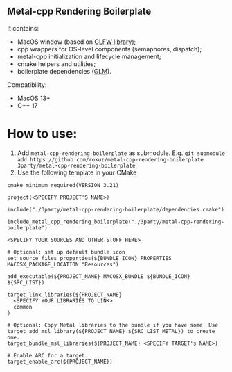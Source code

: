 ## Metal-cpp Rendering Boilerplate

It contains:
- MacOS window (based on [GLFW library](https://github.com/glfw/glfw));
- cpp wrappers for OS-level components (semaphores, dispatch);
- metal-cpp initialization and lifecycle management;
- cmake helpers and utilities;
- boilerplate dependencies ([GLM](https://github.com/g-truc/glm)).

Compatibility:
- MacOS 13+
- C++ 17

# How to use:
1. Add `metal-cpp-rendering-boilerplate` as submodule. E.g. `git submodule add https://github.com/rokuz/metal-cpp-rendering-boilerplate 3party/metal-cpp-rendering-boilerplate`
2. Use the following template in your CMake
```
cmake_minimum_required(VERSION 3.21)

project(<SPECIFY PROJECT'S NAME>)

include("./3party/metal-cpp-rendering-boilerplate/dependencies.cmake")

include_metal_cpp_rendering_boilerplate("./3party/metal-cpp-rendering-boilerplate")

<SPECIFY YOUR SOURCES AND OTHER STUFF HERE>

# Optional: set up default bundle icon
set_source_files_properties(${BUNDLE_ICON} PROPERTIES MACOSX_PACKAGE_LOCATION "Resources")

add_executable(${PROJECT_NAME} MACOSX_BUNDLE ${BUNDLE_ICON} ${SRC_LIST})

target_link_libraries(${PROJECT_NAME}
  <SPECIFY YOUR LIBRARIES TO LINK>
  common
)

# Optional: Copy Metal libraries to the bundle if you have some. Use target_add_msl_library(${PROJECT_NAME} ${SRC_LIST_METAL}) to create one.
target_bundle_msl_libraries(${PROJECT_NAME} <SPECIFY TARGET's NAME>)

# Enable ARC for a target.
target_enable_arc(${PROJECT_NAME})
```

